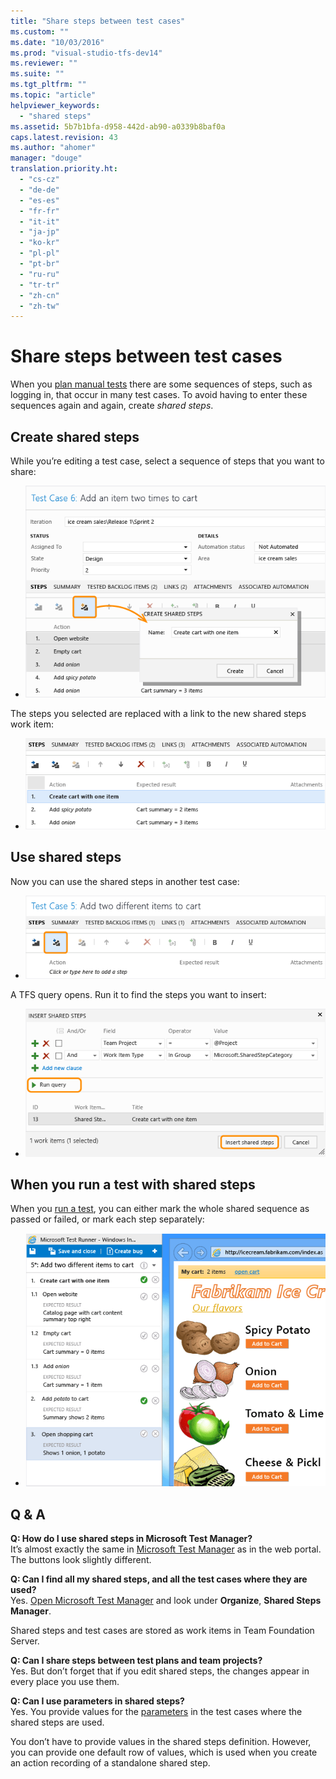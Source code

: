 ```yaml
---
title: "Share steps between test cases"
ms.custom: ""
ms.date: "10/03/2016"
ms.prod: "visual-studio-tfs-dev14"
ms.reviewer: ""
ms.suite: ""
ms.tgt_pltfrm: ""
ms.topic: "article"
helpviewer_keywords: 
  - "shared steps"
ms.assetid: 5b7b1bfa-d958-442d-ab90-a0339b8baf0a
caps.latest.revision: 43
ms.author: "ahomer"
manager: "douge"
translation.priority.ht: 
  - "cs-cz"
  - "de-de"
  - "es-es"
  - "fr-fr"
  - "it-it"
  - "ja-jp"
  - "ko-kr"
  - "pl-pl"
  - "pt-br"
  - "ru-ru"
  - "tr-tr"
  - "zh-cn"
  - "zh-tw"
---
```

# Share steps between test cases
When you [plan manual tests](../test/planning-manual-tests-using-the-web-portal.md) there are some sequences of steps, such as logging in, that occur in many test cases. To avoid having to enter these sequences again and again, create *shared steps*.  
  
## Create shared steps  
 While you’re editing a test case, select a sequence of steps that you want to share:  
  
-   ![Create shared steps](../test/media/almt_ws31createsharedsteps.png "ALMT_ws31CreateSharedSteps")  
  
 The steps you selected are replaced with a link to the new shared steps work item:  
  
-   ![Resulting test case with a shared step.](../test/media/almt_ws34createsharedresult.png "ALMT_ws34CreateSharedResult")  
  
## Use shared steps  
 Now you can use the shared steps in another test case:  
  
-   ![Use shared steps in test cases.](../test/media/almt_ws32usesharedsteps.png "ALMT_ws32UseSharedSteps")  
  
 A TFS query opens. Run it to find the steps you want to insert:  
  
-   ![Run the query to find shared steps](../test/media/almt_ws33sharedstepquery.png "ALMT_ws33SharedStepQuery")  
  
## When you run a test with shared steps  
 When you [run a test](../test/running-manual-tests-using-the-web-portal.md), you can either mark the whole shared sequence as passed or failed, or mark each step separately:  
  
-   ![Shared steps in Test Runner.](../test/media/almt_ws33runsharedsteps.png "ALMT_ws33RunSharedSteps")  
  
## Q & A  
 **Q: How do I use shared steps in Microsoft Test Manager?**  
 It’s almost exactly the same in [Microsoft Test Manager](../test/testing-your-application-using-microsoft-test-manager.md) as in the web portal. The buttons look slightly different.  
  
 **Q: Can I find all my shared steps, and all the test cases where they are used?**  
 Yes. [Open Microsoft Test Manager](../test/connect-microsoft-test-manager-to-your-team-project-and-test-plan.md) and look under **Organize**, **Shared Steps Manager**.  
  
 Shared steps and test cases are stored as work items in Team Foundation Server.  
  
 **Q: Can I share steps between test plans and team projects?**  
 Yes. But don’t forget that if you edit shared steps, the changes appear in every place you use them.  
  
 **Q: Can I use parameters in shared steps?**  
 Yes. You provide values for the [parameters](../test/repeat-a-test-with-different-data.md) in the test cases where the shared steps are used.  
  
 You don’t have to provide values in the shared steps definition. However, you can provide one default row of values, which is used when you create an action recording of a standalone shared step.